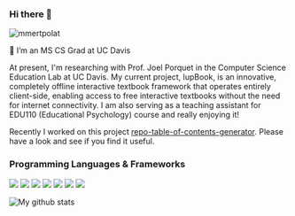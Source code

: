 ### Hi there 👋

<p align="left"> <img src="https://komarev.com/ghpvc/?username=aimanfatima&label=Profile%20views&color=0e75b6&style=flat" alt="mmertpolat" /> </p>

🔭 I’m an MS CS Grad at UC Davis 

At present, I'm researching with Prof. Joel Porquet in the Computer Science Education Lab at UC Davis. My current project, lupBook, is an innovative, completely offline interactive textbook framework that operates entirely client-side, enabling access to free interactive textbooks without the need for internet connectivity. I am also serving as a teaching assistant for EDU110 (Educational Psychology) course and really enjoying it!

Recently I worked on this project [repo-table-of-contents-generator](https://github.com/aimanfatima/repo-table-of-contents-generator). Please have a look and see if you find it useful.

<!-- - 👯 I’m looking to collaborate on ML based projects -->
<!--
**aimanfatima/aimanfatima** is a ✨ _special_ ✨ repository because its `README.md` (this file) appears on your GitHub profile.

Here are some ideas to get you started:

- 🔭 I’m currently working on ...
- 🌱 I’m currently learning ...
- 👯 I’m looking to collaborate on ...
- 🤔 I’m looking for help with ...
- 💬 Ask me about ...
- 📫 How to reach me: ...
- 😄 Pronouns: ...
- ⚡ Fun fact: ...
-->
### Programming Languages & Frameworks
<p>
  <img src="https://img.shields.io/badge/Java-ED8B00?style=for-the-badge&logo=java&logoColor=white" />
  <img src="https://img.shields.io/badge/Python-3776AB?style=for-the-badge&logo=python&logoColor=white" />
  <img src="https://img.shields.io/badge/JavaScript-323330?style=for-the-badge&logo=javascript&logoColor=F7DF1E" />
  <img src="https://img.shields.io/badge/C%2B%2B-00599C?style=for-the-badge&logo=c%2B%2B&logoColor=white" />
  <img src="https://img.shields.io/badge/React-20232A?style=for-the-badge&logo=react&logoColor=61DAFB" />
  <img src="https://img.shields.io/badge/Spring_Boot-F2F4F9?style=for-the-badge&logo=spring-boot" />
  <img src="https://img.shields.io/badge/Django-092E20?style=for-the-badge&logo=django&logoColor=white" />
</p>

<img align="center" src="https://github-readme-streak-stats.herokuapp.com?user=aimanfatima&date_format=M%20j%5B%2C%20Y%5D" alt="My github stats" />

<!-- 

<img align="center" src="https://github-readme-stats.vercel.app/api?username=aimanfatima&show_icons=true&include_all_commits=true&count_private=true&theme=swift&hide=contribs" alt="My github stats" /> 

<img align="center" src="https://github-readme-stats.vercel.app/api/top-langs/?username=aimanfatima&layout=compact&hide=css,html" />

[![@aiman's Holopin board](https://holopin.io/api/user/board?user=aiman)](https://holopin.io/@aiman)
-->
